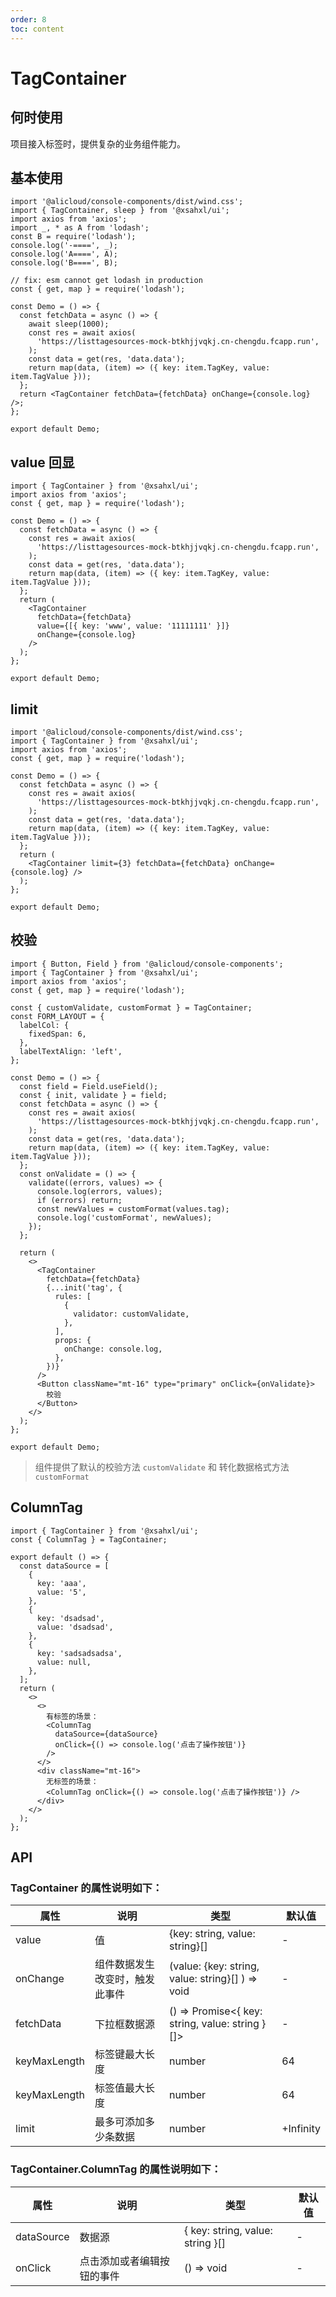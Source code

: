 ```yaml
---
order: 8
toc: content
---
```


# TagContainer

## 何时使用

项目接入标签时，提供复杂的业务组件能力。

## 基本使用

```tsx
import '@alicloud/console-components/dist/wind.css';
import { TagContainer, sleep } from '@xsahxl/ui';
import axios from 'axios';
import _, * as A from 'lodash';
const B = require('lodash');
console.log('-====', _);
console.log('A====', A);
console.log('B====', B);

// fix: esm cannot get lodash in production
const { get, map } = require('lodash');

const Demo = () => {
  const fetchData = async () => {
    await sleep(1000);
    const res = await axios(
      'https://listtagesources-mock-btkhjjvqkj.cn-chengdu.fcapp.run',
    );
    const data = get(res, 'data.data');
    return map(data, (item) => ({ key: item.TagKey, value: item.TagValue }));
  };
  return <TagContainer fetchData={fetchData} onChange={console.log} />;
};

export default Demo;
```

## value 回显

```tsx
import { TagContainer } from '@xsahxl/ui';
import axios from 'axios';
const { get, map } = require('lodash');

const Demo = () => {
  const fetchData = async () => {
    const res = await axios(
      'https://listtagesources-mock-btkhjjvqkj.cn-chengdu.fcapp.run',
    );
    const data = get(res, 'data.data');
    return map(data, (item) => ({ key: item.TagKey, value: item.TagValue }));
  };
  return (
    <TagContainer
      fetchData={fetchData}
      value={[{ key: 'www', value: '11111111' }]}
      onChange={console.log}
    />
  );
};

export default Demo;
```

## limit

```tsx
import '@alicloud/console-components/dist/wind.css';
import { TagContainer } from '@xsahxl/ui';
import axios from 'axios';
const { get, map } = require('lodash');

const Demo = () => {
  const fetchData = async () => {
    const res = await axios(
      'https://listtagesources-mock-btkhjjvqkj.cn-chengdu.fcapp.run',
    );
    const data = get(res, 'data.data');
    return map(data, (item) => ({ key: item.TagKey, value: item.TagValue }));
  };
  return (
    <TagContainer limit={3} fetchData={fetchData} onChange={console.log} />
  );
};

export default Demo;
```

## 校验

```tsx
import { Button, Field } from '@alicloud/console-components';
import { TagContainer } from '@xsahxl/ui';
import axios from 'axios';
const { get, map } = require('lodash');

const { customValidate, customFormat } = TagContainer;
const FORM_LAYOUT = {
  labelCol: {
    fixedSpan: 6,
  },
  labelTextAlign: 'left',
};

const Demo = () => {
  const field = Field.useField();
  const { init, validate } = field;
  const fetchData = async () => {
    const res = await axios(
      'https://listtagesources-mock-btkhjjvqkj.cn-chengdu.fcapp.run',
    );
    const data = get(res, 'data.data');
    return map(data, (item) => ({ key: item.TagKey, value: item.TagValue }));
  };
  const onValidate = () => {
    validate((errors, values) => {
      console.log(errors, values);
      if (errors) return;
      const newValues = customFormat(values.tag);
      console.log('customFormat', newValues);
    });
  };

  return (
    <>
      <TagContainer
        fetchData={fetchData}
        {...init('tag', {
          rules: [
            {
              validator: customValidate,
            },
          ],
          props: {
            onChange: console.log,
          },
        })}
      />
      <Button className="mt-16" type="primary" onClick={onValidate}>
        校验
      </Button>
    </>
  );
};

export default Demo;
```

> 组件提供了默认的校验方法 `customValidate` 和 转化数据格式方法 `customFormat`

## ColumnTag

```tsx
import { TagContainer } from '@xsahxl/ui';
const { ColumnTag } = TagContainer;

export default () => {
  const dataSource = [
    {
      key: 'aaa',
      value: '5',
    },
    {
      key: 'dsadsad',
      value: 'dsadsad',
    },
    {
      key: 'sadsadsadsa',
      value: null,
    },
  ];
  return (
    <>
      <>
        有标签的场景：
        <ColumnTag
          dataSource={dataSource}
          onClick={() => console.log('点击了操作按钮')}
        />
      </>
      <div className="mt-16">
        无标签的场景：
        <ColumnTag onClick={() => console.log('点击了操作按钮')} />
      </div>
    </>
  );
};
```

## API

### TagContainer 的属性说明如下：

| 属性         | 说明                           | 类型                                             | 默认值    |
| ------------ | ------------------------------ | ------------------------------------------------ | --------- |
| value        | 值                             | {key: string, value: string}[]                   | -         |
| onChange     | 组件数据发生改变时，触发此事件 | (value: {key: string, value: string}[] ) => void | -         |
| fetchData    | 下拉框数据源                   | () => Promise<{ key: string, value: string }[]>  | -         |
| keyMaxLength | 标签键最大长度                 | number                                           | 64        |
| keyMaxLength | 标签值最大长度                 | number                                           | 64        |
| limit        | 最多可添加多少条数据           | number                                           | +Infinity |

### TagContainer.ColumnTag 的属性说明如下：

| 属性       | 说明                       | 类型                             | 默认值 |
| ---------- | -------------------------- | -------------------------------- | ------ |
| dataSource | 数据源                     | { key: string, value: string }[] | -      |
| onClick    | 点击添加或者编辑按钮的事件 | () => void                       | -      |
